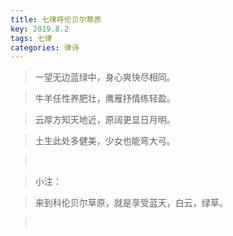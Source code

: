 ```yaml
---
title: 七律呼伦贝尔草原
key: 2019.8.2
tags: 七律
categories: 律诗
---
```


<blockquote class="blockquote-center">一望无边蓝绿中，身心爽快尽相同。
</blockquote>
<blockquote class="blockquote-center">牛羊任性养肥壮，鹰雁抒情练轻盈。
</blockquote>
<blockquote class="blockquote-center">云厚方知天地近，原阔更显日月明。
</blockquote>
<blockquote class="blockquote-center">土生此处多健美，少女也能弯大弓。
</blockquote>
<blockquote class="blockquote-center"></br>
</blockquote>
<blockquote class="blockquote-center">小注：
</blockquote>
<blockquote class="blockquote-center">来到科伦贝尔草原，就是享受蓝天，白云，绿草。
</blockquote>
<blockquote class="blockquote-center"></br>
</blockquote>
